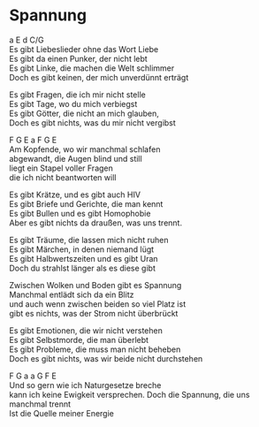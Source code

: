# Spannung

a   E   d   C/G  
Es gibt Liebeslieder ohne das Wort Liebe  
Es gibt da einen Punker, der nicht lebt  
Es gibt Linke, die machen die Welt schlimmer  
Doch es gibt keinen, der mich unverdünnt erträgt

Es gibt Fragen, die ich mir nicht stelle  
Es gibt Tage, wo du mich verbiegst  
Es gibt Götter, die nicht an mich glauben,  
Doch es gibt nichts, was du mir nicht vergibst

F   G   E   a   F   G   E  
Am Kopfende, wo wir manchmal schlafen  
abgewandt, die Augen blind und still  
liegt ein Stapel voller Fragen  
die ich nicht beantworten will

Es gibt Krätze, und es gibt auch HIV  
Es gibt Briefe und Gerichte, die man kennt  
Es gibt Bullen und es gibt Homophobie  
Aber es gibt nichts da draußen, was uns trennt.

Es gibt Träume, die lassen mich nicht ruhen  
Es gibt Märchen, in denen niemand lügt  
Es gibt Halbwertszeiten und es gibt Uran  
Doch du strahlst länger als es diese gibt

Zwischen Wolken und Boden gibt es Spannung  
Manchmal entlädt sich da ein Blitz  
und auch wenn zwischen beiden so viel Platz ist  
gibt es nichts, was der Strom nicht überbrückt

Es gibt Emotionen, die wir nicht verstehen  
Es gibt Selbstmorde, die man überlebt  
Es gibt Probleme, die muss man nicht beheben  
Doch es gibt nichts, was wir beide nicht durchstehen

F   G   a   a   G   F   E  
Und so gern wie ich Naturgesetze breche  
kann ich keine Ewigkeit versprechen.
Doch die Spannung, die uns manchmal trennt  
Ist die Quelle meiner Energie

